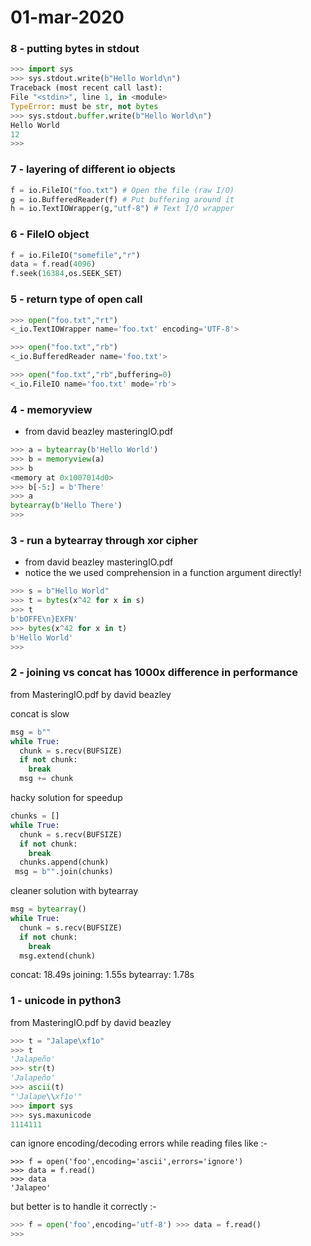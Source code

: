 # 01-mar-2020

### 8 - putting bytes in stdout

```python
>>> import sys
>>> sys.stdout.write(b"Hello World\n") 
Traceback (most recent call last):
File "<stdin>", line 1, in <module> 
TypeError: must be str, not bytes
>>> sys.stdout.buffer.write(b"Hello World\n") 
Hello World
12
>>>
```

### 7 - layering of different io objects

```python
f = io.FileIO("foo.txt") # Open the file (raw I/O) 
g = io.BufferedReader(f) # Put buffering around it 
h = io.TextIOWrapper(g,"utf-8") # Text I/O wrapper
```

### 6 - FileIO object

```python
f = io.FileIO("somefile","r") 
data = f.read(4096) 
f.seek(16384,os.SEEK_SET)
```

### 5 - return type of open call

```python
>>> open("foo.txt","rt")
<_io.TextIOWrapper name='foo.txt' encoding='UTF-8'> 

>>> open("foo.txt","rb")
<_io.BufferedReader name='foo.txt'>

>>> open("foo.txt","rb",buffering=0)
<_io.FileIO name='foo.txt' mode='rb'>
```

### 4 - memoryview

- from david beazley masteringIO.pdf

```python
>>> a = bytearray(b'Hello World') 
>>> b = memoryview(a)
>>> b
<memory at 0x1007014d0>
>>> b[-5:] = b'There'
>>> a
bytearray(b'Hello There') 
>>>
```

### 3 - run a bytearray through xor cipher

- from david beazley masteringIO.pdf
- notice the we used comprehension in a function argument directly!

```python
>>> s = b"Hello World"
>>> t = bytes(x^42 for x in s) 
>>> t
b'bOFFE\n}EXFN'
>>> bytes(x^42 for x in t) 
b'Hello World'
>>>
```

### 2 - joining vs concat has 1000x difference in performance

from MasteringIO.pdf by david beazley

concat is slow
```python
msg = b"" 
while True:
  chunk = s.recv(BUFSIZE) 
  if not chunk:
    break 
  msg += chunk
```

hacky solution for speedup
```python
chunks = [] 
while True:
  chunk = s.recv(BUFSIZE) 
  if not chunk:
    break 
  chunks.append(chunk)
 msg = b"".join(chunks)
```

cleaner solution with bytearray
```python
msg = bytearray() 
while True:
  chunk = s.recv(BUFSIZE) 
  if not chunk:
    break
  msg.extend(chunk)
```

concat: 18.49s
joining: 1.55s
bytearray: 1.78s

### 1 - unicode in python3

from MasteringIO.pdf by david beazley

```python
>>> t = "Jalape\xf1o"
>>> t
'Jalapeño'
>>> str(t)
'Jalapeño'
>>> ascii(t)
"'Jalape\\xf1o'"
>>> import sys
>>> sys.maxunicode
1114111
```

can ignore encoding/decoding errors while reading files like :-

```python3
>>> f = open('foo',encoding='ascii',errors='ignore') 
>>> data = f.read()
>>> data
'Jalapeo'
```
but better is to handle it correctly :-

```python
>>> f = open('foo',encoding='utf-8') >>> data = f.read()
>>>
```
